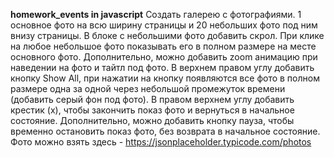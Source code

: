 **homework_events in javascript**
Создать галерею с фотографиями. 1 основное фото на всю ширину страницы
и 20 небольших фото под ним внизу страницы. В блоке с небольшими фото
добавить скрол. При клике на любое небольшое фото показывать его в полном
размере на месте основного фото. Дополнительно, можно добавить zoom
анимацию при наведении на фото и тайтл под фото. В верхнем правом углу
добавить кнопку Show All, при нажатии на кнопку появляются все фото в полном
размере одна за одной через небольшой промежуток времени (добавить серый фон
под фото). В правом верхнем углу добавить крестик (x), чтобы закончить показ фото
и вернуться в начальное состояние. Дополнительно, можно добавить кнопку пауза,
чтобы временно остановить показ фото, без возврата в начальное состояние.
Фото можно взять здесь - https://jsonplaceholder.typicode.com/photos

